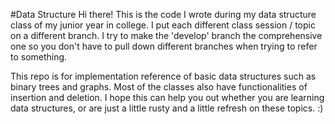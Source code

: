 #Data Structure
Hi there! This is the code I wrote during my data structure class of my junior year in college. I put each different class session / topic on a different branch. I try to make the 'develop' branch the comprehensive one so you don't have to pull down different branches when trying to refer to something.

This repo is for implementation reference of basic data structures such as binary trees and graphs. Most of the classes also have functionalities of insertion and deletion. I hope this can help you out whether you are learning data structures, or are just a little rusty and a little refresh on these topics. :)
